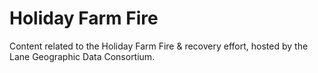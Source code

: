 # Holiday Farm Fire
Content related to the Holiday Farm Fire &amp; recovery effort, hosted by the Lane Geographic Data Consortium.
